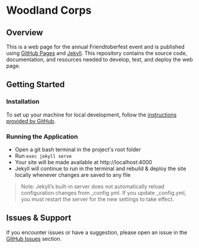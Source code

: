 # Woodland Corps

## Overview

This is a web page for the annual Friendtoberfest event and is published using [GitHub Pages](https://docs.github.com/en/pages) and [Jekyll](https://jekyllrb.com/). This repository contains the source code, documentation, and resources needed to develop, test, and deploy the web page.

## Getting Started

### Installation

To set up your machine for local development, follow the [instructions provided by GitHub](https://docs.github.com/en/pages/setting-up-a-github-pages-site-with-jekyll/testing-your-github-pages-site-locally-with-jekyll).

### Running the Application

- Open a git bash terminal in the project's root folder
- Run `exec jekyll serve`
- Your site will be made available at http://localhost:4000
- Jekyll will continue to run in the terminal and rebuild & deploy the site locally whenever changes are saved to any file

> Note: Jekyll’s built-in server does not automatically reload configuration changes from _config.yml. If you update _config.yml, you must restart the server for the new settings to take effect. 

## Issues & Support

If you encounter issues or have a suggestion, please open an issue in the [GitHub Issues](https://github.com/cmilius/friendtoberfest/issues) section.
